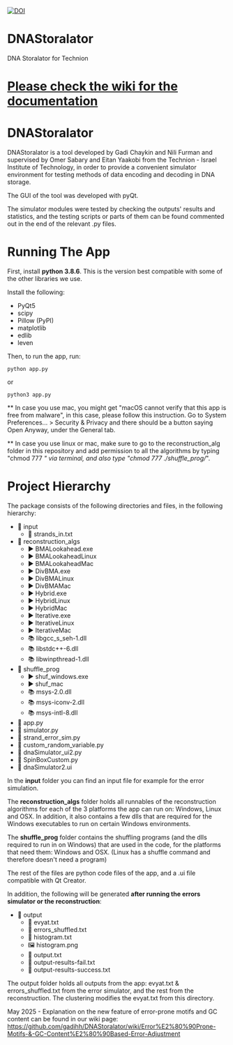 [![DOI](https://zenodo.org/badge/DOI/10.5281/zenodo.15763805.svg)](https://doi.org/10.5281/zenodo.15763805)

# DNAStoralator
DNA Storalator for Technion

# [Please check the wiki for the documentation](https://github.com/gadihh/DNAStoralator/wiki)

# DNAStoralator

DNAStoralator is a tool developed by Gadi Chaykin and Nili Furman and supervised by Omer Sabary and Eitan Yaakobi from the Technion - Israel Institute of Technology, in order to provide a convenient simulator environment for testing methods of data encoding and decoding in DNA storage.

The GUI of the tool was developed with pyQt.

The simulator modules were tested by checking the outputs' results and statistics, and the testing scripts or parts of them can be found commented out in the end of the relevant .py files.

# Running The App

First, install **python 3.8.6**. This is the version best compatible with some of the other libraries we use.

Install the following:
* PyQt5
* scipy
* Pillow (PyPI)
* matplotlib
* edlib
* leven

Then, to run the app, run:

```
python app.py
```
or
```
python3 app.py
```

** In case you use mac, you might get "macOS cannot verify that this app is free from malware", in this case, please follow this instruction. 
 Go to System Preferences... > Security & Privacy and there should be a button saying Open Anyway, under the General tab.

** In case you use linux or mac, make sure to go to the reconstruction_alg folder in this repository and add permission to all the algorithms by typing "chmod 777 *" via terminal, and also type "chmod 777 ./shuffle_prog/*".


# Project Hierarchy

The package consists of the following directories and files, in the following hierarchy:
* 📂 input
    * 📄 strands_in.txt
* 📂 reconstruction_algs
    * ▶️ BMALookahead.exe
    * ▶️ BMALookaheadLinux
    * ▶️ BMALookaheadMac
    * ▶️ DivBMA.exe
    * ▶️ DivBMALinux
    * ▶️ DivBMAMac
    * ▶️ Hybrid.exe
    * ▶️ HybridLinux
    * ▶️ HybridMac
    * ▶️ Iterative.exe
    * ▶️ IterativeLinux
    * ▶️ IterativeMac
    * 📚 libgcc_s_seh-1.dll
    * 📚 libstdc++-6.dll
    * 📚 libwinpthread-1.dll
* 📂 shuffle_prog
    * ▶️ shuf_windows.exe
    * ▶️ shuf_mac
    * 📚 msys-2.0.dll
    * 📚 msys-iconv-2.dll
    * 📚 msys-intl-8.dll
* 🐍 app.py
* 🐍 simulator.py
* 🐍 strand_error_sim.py
* 🐍 custom_random_variable.py
* 🐍 dnaSimulator_ui2.py
* 🐍 SpinBoxCustom.py
* 📄 dnaSimulator2.ui

In the **input** folder you can find an input file for example for the error simulation.

The **reconstruction_algs** folder holds all runnables of the reconstruction algorithms for each of the 3 platforms the app can run on: Windows, Linux and OSX. In addition, it also contains a few dlls that are required for the Windows executables to run on certain Windows environments.

The **shuffle_prog** folder contains the shuffling programs (and the dlls required to run in on Windows) that are used in the code, for the platforms that need them: Windows and OSX. (Linux has a shuffle command and therefore doesn't need a program)

The rest of the files are python code files of the app, and a .ui file compatible with Qt Creator.

In addition, the following will be generated **after running the errors simulator or the reconstruction**:
* 📂  output
    * 📄 evyat.txt
    * 📄 errors_shuffled.txt
    * 📄 histogram.txt
    * 🖼️ histogram.png
    * 📄 output.txt
    * 📄 output-results-fail.txt
    * 📄 output-results-success.txt

The output folder holds all outputs from the app: evyat.txt & errors_shuffled.txt from the error simulator, and the rest from the reconstruction. The clustering modifies the evyat.txt from this directory.

May 2025 - Explanation on the new feature of error-prone motifs and GC content can be found in our wiki page:
https://github.com/gadihh/DNAStoralator/wiki/Error%E2%80%90Prone-Motifs-&-GC-Content%E2%80%90Based-Error-Adjustment
